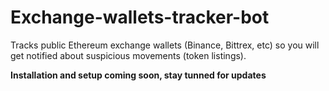 # Exchange-wallets-tracker-bot
Tracks public Ethereum exchange wallets (Binance, Bittrex, etc) so you will get notified about suspicious movements (token listings).



__Installation and setup coming soon, stay tunned for updates__
